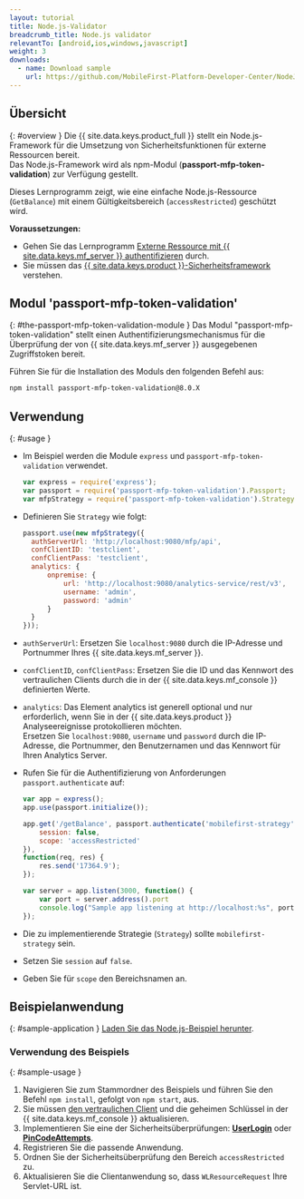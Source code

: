 ```yaml
---
layout: tutorial
title: Node.js-Validator
breadcrumb_title: Node.js validator
relevantTo: [android,ios,windows,javascript]
weight: 3
downloads:
  - name: Download sample
    url: https://github.com/MobileFirst-Platform-Developer-Center/NodeJSValidator/tree/release80
---
```

<!-- NLS_CHARSET=UTF-8 -->
## Übersicht
{: #overview }
Die {{ site.data.keys.product_full }} stellt ein Node.js-Framework für die Umsetzung von Sicherheitsfunktionen für externe Ressourcen bereit.   
Das Node.js-Framework wird als npm-Modul (**passport-mfp-token-validation**) zur Verfügung gestellt.

Dieses Lernprogramm zeigt, wie eine einfache Node.js-Ressource (`GetBalance`) mit einem Gültigkeitsbereich (`accessRestricted`) geschützt wird.

**Voraussetzungen:**  

* Gehen Sie das Lernprogramm [Externe Ressource mit {{ site.data.keys.mf_server }} authentifizieren](../) durch. 
* Sie müssen das [{{ site.data.keys.product }}-Sicherheitsframework](../../) verstehen.

## Modul 'passport-mfp-token-validation'
{: #the-passport-mfp-token-validation-module }
Das Modul "passport-mfp-token-validation" stellt einen Authentifizierungsmechanismus für die Überprüfung
der von {{ site.data.keys.mf_server }} ausgegebenen Zugriffstoken bereit.

Führen Sie für die Installation des Moduls den folgenden Befehl aus: 

```bash
npm install passport-mfp-token-validation@8.0.X
```

## Verwendung
{: #usage }
* Im Beispiel werden die Module `express` und `passport-mfp-token-validation` verwendet. 

  ```javascript
  var express = require('express');
  var passport = require('passport-mfp-token-validation').Passport;
  var mfpStrategy = require('passport-mfp-token-validation').Strategy;
  ```

* Definieren Sie `Strategy` wie folgt: 

  ```javascript
  passport.use(new mfpStrategy({
    authServerUrl: 'http://localhost:9080/mfp/api',
    confClientID: 'testclient',
    confClientPass: 'testclient',
    analytics: {
        onpremise: {
            url: 'http://localhost:9080/analytics-service/rest/v3',
            username: 'admin',
            password: 'admin'
        }
    }
  }));
  ```
  
 * `authServerUrl`: Ersetzen Sie `localhost:9080` durch die IP-Adresse und
Portnummer Ihres {{ site.data.keys.mf_server }}. 
 * `confClientID`, `confClientPass`: Ersetzen Sie die ID und das Kennwort des vertraulichen Clients
durch die in der {{ site.data.keys.mf_console }} definierten Werte.
 * `analytics`: Das Element analytics ist generell optional und nur erforderlich, wenn Sie
in der {{ site.data.keys.product }} Analyseereignisse protokollieren möchten.  
Ersetzen Sie `localhost:9080`, `username` und `password` durch die IP-Adresse, die Portnummer, den Benutzernamen und das Kennwort für Ihren Analytics Server.

* Rufen Sie für die Authentifizierung von Anforderungen `passport.authenticate` auf: 

  ```javascript
  var app = express();
  app.use(passport.initialize());

  app.get('/getBalance', passport.authenticate('mobilefirst-strategy', {
      session: false,
      scope: 'accessRestricted'
  }),
  function(req, res) {
      res.send('17364.9');
  });

  var server = app.listen(3000, function() {
      var port = server.address().port
      console.log("Sample app listening at http://localhost:%s", port)
  });
  ```

 * Die zu implementierende Strategie (`Strategy`) sollte `mobilefirst-strategy` sein.
 * Setzen Sie `session` auf `false`.
 * Geben Sie für `scope` den Bereichsnamen an. 

## Beispielanwendung 
{: #sample-application }
[Laden Sie das Node.js-Beispiel herunter](https://github.com/MobileFirst-Platform-Developer-Center/NodeJSValidator/tree/release80).

### Verwendung des Beispiels
{: #sample-usage }
1. Navigieren Sie zum Stammordner des Beispiels und führen Sie den Befehl `npm install`, gefolgt von `npm start`, aus.
2. Sie müssen [den vertraulichen Client](../#confidential-client)
und die geheimen Schlüssel in der {{ site.data.keys.mf_console }} aktualisieren.
3. Implementieren Sie eine der Sicherheitsüberprüfungen: **[UserLogin](../../user-authentication/security-check/)**
oder **[PinCodeAttempts](../../credentials-validation/security-check/)**.
4. Registrieren Sie die passende Anwendung. 
5. Ordnen Sie der Sicherheitsüberprüfung den Bereich `accessRestricted` zu. 
6. Aktualisieren Sie die Clientanwendung so, dass `WLResourceRequest` Ihre Servlet-URL ist. 
